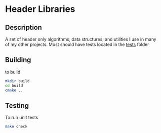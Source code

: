 # Header Libraries
## Description
A set of header only algorithms, data structures, and utilities I use in many of my other projects.  Most should have tests located in the [tests](tests/) folder

## Building
to build
``` bash
mkdir build
cd build
cmake ..
```

## Testing
To run unit tests

``` bash
make check
```
